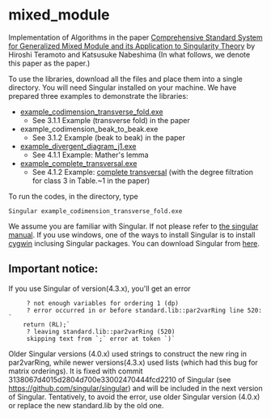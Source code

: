 # mixed_module
Implementation of Algorithms in the paper [Comprehensive Standard System for Generalized Mixed Module and its Application to Singularity Theory](https://www.worldscientific.com/doi/abs/10.1142/S0219498824502219?journalCode=jaa) by Hiroshi Teramoto and Katsusuke Nabeshima (In what follows, we denote this paper as the paper.)

To use the libraries, download all the files and place them into a single directory. You will need Singular installed on your machine. We have prepared three examples to demonstrate the libraries:

* [example_codimension_transverse_fold.exe](https://github.com/hiroshi-teramoto/mixed_module/blob/main/example_codimension_transverse_fold.md)
  - See 3.1.1 Example (transverse fold) in the paper
* example_codimension_beak_to_beak.exe
  - See 3.1.2 Example (beak to beak) in the paper
* [example_divergent_diagram_j1.exe](https://github.com/hiroshi-teramoto/mixed_module/blob/main/example_divergent_diagram_j1.md)
  - See 4.1.1 Example: Mather's lemma
* [example_complete_transversal.exe](https://github.com/hiroshi-teramoto/mixed_module/blob/main/example_complete_transversal.md)
  - See 4.1.2 Example: [complete transversal](https://iopscience.iop.org/article/10.1088/0951-7715/10/1/017) (with the degree filtration for class 3 in Table.~1 in the paper)

To run the codes, in the directory, type 

```
Singular example_codimension_transverse_fold.exe
```

We assume you are familiar with Singular. If not please refer to [the singular manual](https://www.singular.uni-kl.de/Manual/4-3-2/index.htm#SEC_Top). If you use windows, one of the ways to install Singular is to install [cygwin](https://www.cygwin.com/) inclusing Singular packages. You can download Singular from [here](https://www.singular.uni-kl.de/index.php/singular-download.html).

## Important notice:
If you use Singular of version(4.3.x), you'll get an error 
```Singular
     ? not enough variables for ordering 1 (dp)
     ? error occurred in or before standard.lib::par2varRing line 520: `
    return (RL);`
     ? leaving standard.lib::par2varRing (520)
     skipping text from `;` error at token `)`
``` 
Older Singular versions (4.0.x) used strings to construct the new ring in par2varRing, while newer versions(4.3.x) used lists
(which had this bug for matrix orderings). It is fixed with commit 3138067d4015d2804d700e33002470444fcd2210
of Singular (see https://github.com/singular/singular) and will be included in the next version of Singular. Tentatively, to avoid the error, use older Singular version (4.0.x) or replace the new standard.lib by the old one. 

